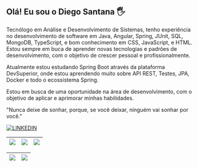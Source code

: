 
## Olá! Eu sou o Diego Santana 🖐
Tecnólogo em Análise e Desenvolvimento de Sistemas, tenho experiência no desenvolvimento de software em Java, Angular, Spring, JUnit, SQL, MongoDB, TypeScript, e bom conhecimento em CSS, JavaScript, e HTML.   
Estou sempre em buca de aprender novas tecnologias e padrões de desenvolvimento, com o objetivo de crescer pessoal e profissionalmente.
   
Atualmente estou estudando Spring Boot através da plataforma DevSuperior, onde estou aprendendo muito sobre API REST, Testes, JPA, Docker e todo o ecossistema Spring.
  
Estou em busca de uma oportunidade na área de desenvolvimento, com o objetivo de aplicar e aprimorar minhas habilidades.
  
"Nunca deixe de sonhar, porque, se você deixar, ninguém vai sonhar por você."




[![LINKEDIN](https://img.shields.io/badge/LinkedIn-0077B5?style=for-the-badge&logo=linkedin&logoColor=white)](https://www.linkedin.com/in/die-santana/)

| ![](http://github-profile-summary-cards.vercel.app/api/cards/stats?username=diesantana&theme=dracula) | ![](http://github-profile-summary-cards.vercel.app/api/cards/repos-per-language?username=diesantana&hide=Html&theme=dracula) | ![](http://github-profile-summary-cards.vercel.app/api/cards/most-commit-language?username=diesantana&theme=dracula) |
| :-: | :-: | :-: |

| ![](http://github-profile-summary-cards.vercel.app/api/cards/profile-details?username=diesantana&theme=dracula) | ![](https://github-readme-streak-stats.herokuapp.com/?user=diesantana&theme=dracula&hide_border=true&date_format=M%20j%5B%2C%20Y%5D&background=1A1B27&stroke=35AFA3&ring=BF91F3&fire=BF91F3&currStreakNum=BF91F3&sideNums=BF91F3&currStreakLabel=BF91F3&sideLabels=BF91F3&dates=35AFA3) |
| :-: | :-: |



